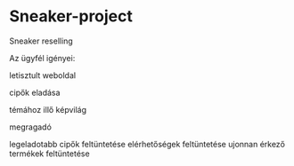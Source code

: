 # Sneaker-project
Sneaker reselling

Az ügyfél igényei:

letisztult weboldal

cipők eladása

témához illő képvilág

megragadó

legeladotabb cipők feltüntetése
elérhetőségek feltüntetése
ujonnan érkező termékek feltüntetése
